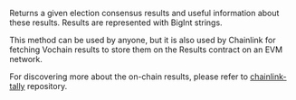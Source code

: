 Returns a given election consensus results and useful information about these results. Results are represented with BigInt strings.


This method can be used by anyone, but it is also used by Chainlink for fetching Vochain results to store them on the Results contract on an EVM network.


For discovering more about the on-chain results, please refer to [chainlink-tally](https://github.com/vocdoni/chainlink-tally#chainlink-tally) repository.